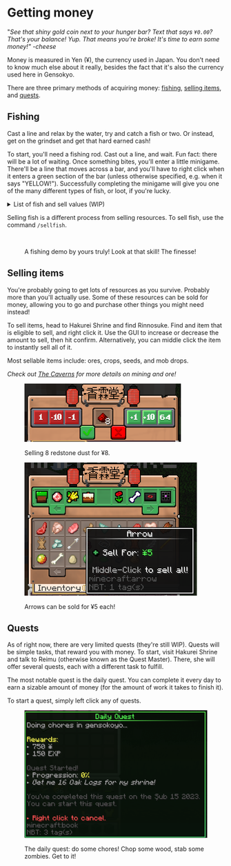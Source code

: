 # Getting money

"_See that shiny gold coin next to your hunger bar? Text that says `¥0.00`? That's your balance! Yup. That means you're broke! It's time to earn some money!" -cheese_

Money is measured in Yen (¥), the currency used in Japan. You don't need to know much else about it really, besides the fact that it's also the currency used here in Gensokyo.

There are three primary methods of acquiring money: [fishing](getting-money.md#fishing), [selling items](getting-money.md#selling-items), and [quests](getting-money.md#quests).



## Fishing

Cast a line and relax by the water, try and catch a fish or two. Or instead, get on the grindset and get that hard earned cash!

To start, you'll need a fishing rod. Cast out a line, and wait. Fun fact: there will be a lot of waiting. Once something bites, you'll enter a little minigame. There'll be a line that moves across a bar, and you'll have to right click when it enters a green section of the bar (unless otherwise specified, e.g. when it says "YELLOW!"). Successfully completing the minigame will give you one of the many different types of fish, or loot, if you're lucky.

<details>

<summary>List of fish and sell values (WIP)</summary>

Each type of fish has a different value that they can be sold at. Values in <mark style="color:blue;">blue</mark> are for Silver Star rarities. Values in <mark style="color:yellow;">yellow</mark> are for Gold Star rarities.

* Cod (¥10)
* Salmon (¥10)
* Pufferfish (¥10)
* Garbage (N/A)
* Sardine (¥13.40, <mark style="color:blue;">¥16.40</mark>)
* Woodskip (<mark style="color:blue;">¥19.50</mark>)
* Sunfish (¥11.50, <mark style="color:yellow;">¥27.50</mark>)
* Carp (¥000, <mark style="color:blue;">¥13.10</mark>)
* Tuna (<mark style="color:yellow;">¥50.60</mark>)
* Red Snapper (¥12.30)

</details>

Selling fish is a different process from selling resources. To sell fish, use the command `/sellfish`.&#x20;

<figure><img src="../../.gitbook/assets/fishingdemo.gif" alt=""><figcaption><p>A fishing demo by yours truly! Look at that skill! The finesse!</p></figcaption></figure>



## Selling items

You're probably going to get lots of resources as you survive. Probably more than you'll actually use. Some of these resources can be sold for money, allowing you to go and purchase other things you might need instead!

To sell items, head to Hakurei Shrine and find Rinnosuke. Find and item that is eligible to sell, and right click it. Use the GUI to increase or decrease the amount to sell, then hit confirm. Alternatively, you can middle click the item to instantly sell all of it.

Most sellable items include: ores, crops, seeds, and mob drops.

_Check out_ [_The Caverns_](the-caverns-wip.md) _for more details on mining and ore!_

<figure><img src="../../.gitbook/assets/image (14).png" alt=""><figcaption><p>Selling 8 redstone dust for ¥8.</p></figcaption></figure>

<figure><img src="../../.gitbook/assets/image (11).png" alt=""><figcaption><p>Arrows can be sold for ¥5 each!</p></figcaption></figure>

## Quests

As of right now, there are very limited quests (they're still WIP). Quests will be simple tasks, that reward you with money. To start, visit Hakurei Shrine and talk to Reimu (otherwise known as the Quest Master). There, she will offer several quests, each with a different task to fulfill.&#x20;

The most notable quest is the daily quest. You can complete it every day to earn a sizable amount of money (for the amount of work it takes to finish it).&#x20;

To start a quest, simply left click any of quests.

<figure><img src="../../.gitbook/assets/image (13).png" alt=""><figcaption><p>The daily quest: do some chores! Chop some wood, stab some zombies. Get to it!</p></figcaption></figure>
